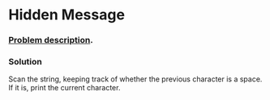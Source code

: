 # Hidden Message

### [Problem description](https://www.beecrowd.com.br/judge/en/problems/view/1272).

### Solution

Scan the string, keeping track of whether the previous character is a space. If it is, print the current character.